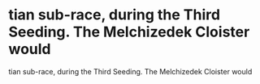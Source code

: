 # tian sub-race, during the Third Seeding. The Melchizedek Cloister would

tian sub-race, during the Third Seeding. The Melchizedek Cloister would